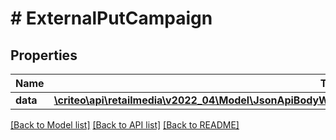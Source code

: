 # # ExternalPutCampaign

## Properties

Name | Type | Description | Notes
------------ | ------------- | ------------- | -------------
**data** | [**\criteo\api\retailmedia\v2022_04\Model\JsonApiBodyWithExternalIdOfEditableCampaignAttributesAndCampaign**](JsonApiBodyWithExternalIdOfEditableCampaignAttributesAndCampaign.md) |  | [optional]

[[Back to Model list]](../../README.md#models) [[Back to API list]](../../README.md#endpoints) [[Back to README]](../../README.md)
